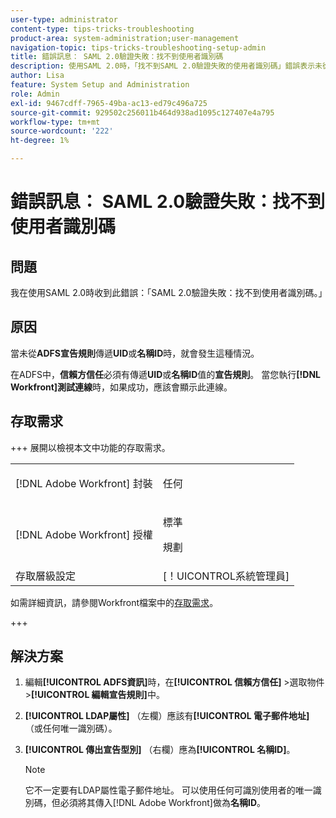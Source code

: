 ```yaml
---
user-type: administrator
content-type: tips-tricks-troubleshooting
product-area: system-administration;user-management
navigation-topic: tips-tricks-troubleshooting-setup-admin
title: 錯誤訊息： SAML 2.0驗證失敗：找不到使用者識別碼
description: 使用SAML 2.0時，「找不到SAML 2.0驗證失敗的使用者識別碼」錯誤表示未從ADFS宣告規則傳遞UID或NAME ID。
author: Lisa
feature: System Setup and Administration
role: Admin
exl-id: 9467cdff-7965-49ba-ac13-ed79c496a725
source-git-commit: 929502c256011b464d938ad1095c127407e4a795
workflow-type: tm+mt
source-wordcount: '222'
ht-degree: 1%

---
```


# 錯誤訊息： SAML 2.0驗證失敗：找不到使用者識別碼

## 問題

我在使用SAML 2.0時收到此錯誤：「SAML 2.0驗證失敗：找不到使用者識別碼。」

## 原因

當未從&#x200B;**ADFS宣告規則**&#x200B;傳遞&#x200B;**UID**&#x200B;或&#x200B;**名稱ID**&#x200B;時，就會發生這種情況。

在ADFS中，**信賴方信任**&#x200B;必須有傳遞&#x200B;**UID**&#x200B;或&#x200B;**名稱ID**&#x200B;值的&#x200B;**宣告規則**。 當您執行&#x200B;**[!DNL Workfront]測試連線**&#x200B;時，如果成功，應該會顯示此連線。

## 存取需求

+++ 展開以檢視本文中功能的存取需求。

<table style="table-layout:auto"> 
 <col> 
 <col> 
 <tbody> 
  <tr> 
   <td>[!DNL Adobe Workfront] 封裝</td> 
   <td><p>任何</p></td> 
  </tr> 
  <tr> 
   <td>[!DNL Adobe Workfront] 授權</td> 
   <td><p>標準</p>
       <p>規劃</p></td>
  </tr> 
  <tr> 
   <td>存取層級設定</td> 
   <td>[！UICONTROL系統管理員]</td> 
  </tr> 
 </tbody> 
</table>

如需詳細資訊，請參閱Workfront檔案中的[存取需求](/help/quicksilver/administration-and-setup/add-users/access-levels-and-object-permissions/access-level-requirements-in-documentation.md)。

+++

## 解決方案

1. 編輯&#x200B;**[!UICONTROL ADFS資訊]**&#x200B;時，在&#x200B;**[!UICONTROL 信賴方信任]** >選取物件>**[!UICONTROL 編輯宣告規則]**&#x200B;中。

1. **[!UICONTROL LDAP屬性]** （左欄）應該有&#x200B;**[!UICONTROL 電子郵件地址]** （或任何唯一識別碼）。

1. **[!UICONTROL 傳出宣告型別]** （右欄）應為&#x200B;**[!UICONTROL 名稱ID]**。

   >[!NOTE]
   >
   >它不一定要有LDAP屬性電子郵件地址。 可以使用任何可識別使用者的唯一識別碼，但必須將其傳入[!DNL Adobe Workfront]做為&#x200B;**名稱ID**。
